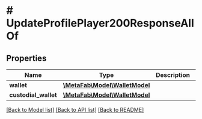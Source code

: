 # # UpdateProfilePlayer200ResponseAllOf

## Properties

Name | Type | Description | Notes
------------ | ------------- | ------------- | -------------
**wallet** | [**\MetaFab\Model\WalletModel**](WalletModel.md) |  | [optional]
**custodial_wallet** | [**\MetaFab\Model\WalletModel**](WalletModel.md) |  | [optional]

[[Back to Model list]](../../README.md#models) [[Back to API list]](../../README.md#endpoints) [[Back to README]](../../README.md)
